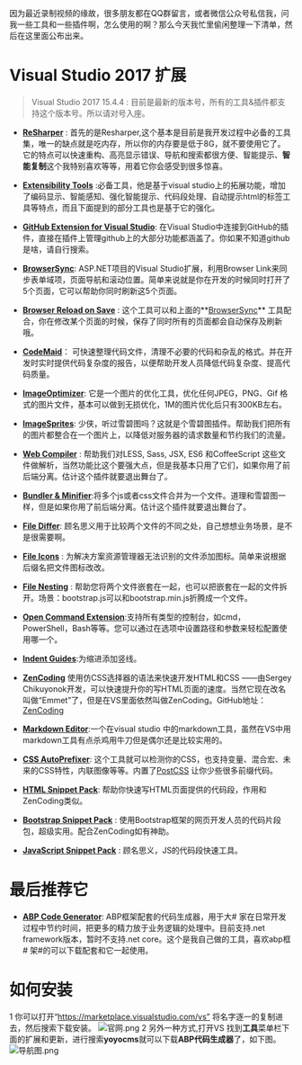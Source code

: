  因为最近录制视频的缘故，很多朋友都在QQ群留言，或者微信公众号私信我，问我一些工具和一些插件啊，怎么使用的啊？那么今天我忙里偷闲整理一下清单，然后在这里面公布出来。

# Visual Studio 2017 扩展
> Visual Studio 2017 15.4.4 : 目前是最新的版本号，所有的工具&插件都支持这个版本号。所以请对号入座。
 - **[ReSharper](http://www.jetbrains.com/resharper/)** : 首先的是Resharper,这个基本是目前是我开发过程中必备的工具集，唯一的缺点就是吃内存，所以你的内存要是低于8G，就不要使用它了。它的特点可以快速重构、高亮显示错误、导航和搜索都很方便、智能提示、**智能复制**这个我特别喜欢等等，用着它你会感受到很多惊喜。

- **[Extensibility Tools](https://marketplace.visualstudio.com/items?itemName=MadsKristensen.ExtensibilityTools)** :必备工具，他是基于visual studio上的拓展功能，增加了编码显示、智能感知、强化智能提示、代码段处理、自动提示html的标签工具等特点，而且下面提到的部分工具也是基于它的强化。

- **[GitHub Extension for Visual Studio](https://visualstudio.github.com/)**: 在Visual Studio中连接到GitHub的插件，直接在插件上管理github上的大部分功能都涵盖了。你如果不知道github是啥，请自行搜索。

- **[BrowserSync](https://marketplace.visualstudio.com/items?itemName=MadsKristensen.BrowserSync)**: ASP.NET项目的Visual Studio扩展，利用Browser Link来同步表单域项，页面导航和滚动位置。简单来说就是你在开发的时候同时打开了5个页面，它可以帮助你同时刷新这5个页面。
- **[Browser Reload on Save](https://marketplace.visualstudio.com/items?itemName=MadsKristensen.BrowserReloadonSave)** : 这个工具可以和上面的**[BrowserSync](https://marketplace.visualstudio.com/items?itemName=MadsKristensen.BrowserSync)**
工具配合，你在修改某个页面的时候，保存了同时所有的页面都会自动保存及刷新哦。


-    **[CodeMaid](http://www.codemaid.net/ "CodeMaid")**： 可快速整理代码文件，清理不必要的代码和杂乱的格式。并在开发时实时提供代码复杂度的报告，以便帮助开发人员降低代码复杂度、提高代码质量。

- **[ImageOptimizer](https://marketplace.visualstudio.com/items?itemName=MadsKristensen.ImageOptimizer)**: 它是一个图片的优化工具，优化任何JPEG，PNG、Gif 格式的图片文件，基本可以做到无损优化，1M的图片优化后只有300KB左右。
- **[ImageSprites](https://github.com/madskristensen/ImageSprites)**: 少侠，听过雪碧图吗？这就是个雪碧图插件。帮助我们把所有的图片都整合在一个图片上，以降低对服务器的请求数量和节约我们的流量。
- **[Web Compiler](https://visualstudiogallery.msdn.microsoft.com/3b329021-cd7a-4a01-86fc-714c2d05bb6c)** : 帮助我们对LESS, Sass, JSX, ES6 和CoffeeScript 这些文件做解析，当然功能比这个要强大点，但是我基本只用了它们，如果你用了前后端分离。估计这个插件就要退出舞台了。
- **[Bundler & Minifier](https://visualstudiogallery.msdn.microsoft.com/9ec27da7-e24b-4d56-8064-fd7e88ac1c40)**:将多个js或者css文件合并为一个文件。道理和雪碧图一样，但是如果你用了前后端分离。估计这个插件就要退出舞台了。

- **[File Differ](https://marketplace.visualstudio.com/items?itemName=MadsKristensen.FileDiffer)**: 顾名思义用于比较两个文件的不同之处，自己想想业务场景，是不是很需要啊。
- **[File Icons](https://marketplace.visualstudio.com/items?itemName=MadsKristensen.FileIcons)** : 为解决方案资源管理器无法识别的文件添加图标。简单来说根据后缀名把文件图标改改。
- **[File Nesting](https://marketplace.visualstudio.com/items?itemName=MadsKristensen.FileNesting)** : 帮助您将两个文件嵌套在一起，也可以把嵌套在一起的文件拆开。场景：bootstrap.js可以和bootstrap.min.js折腾成一个文件。
- **[Open Command Extension](https://marketplace.visualstudio.com/items?itemName=MadsKristensen.OpenCommandLine)**:支持所有类型的控制台，如cmd，PowerShell，Bash等等。您可以通过在选项中设置路径和参数来轻松配置使用哪一个。

- **[Indent Guides](https://marketplace.visualstudio.com/items?itemName=SteveDowerMSFT.IndentGuides)**:为缩进添加竖线。

-  **[ZenCoding](https://marketplace.visualstudio.com/items?itemName=MadsKristensen.ZenCoding)** 使用仿CSS选择器的语法来快速开发HTML和CSS ——由Sergey Chikuyonok开发，可以快速提升你的写HTML页面的速度。当然它现在改名叫做“Emmet”了，但是在VS里面依然叫做ZenCoding。GitHub地址：[ZenCoding](https://github.com/madskristensen/ZenCodingVS)
- **[Markdown Editor](https://visualstudiogallery.msdn.microsoft.com/eaab33c3-437b-4918-8354-872dfe5d1bfe)**:一个在visual studio 中的markdown工具，虽然在VS中用markdown工具有点杀鸡用牛刀但是偶尔还是比较实用的。
- **[CSS AutoPrefixer](https://marketplace.visualstudio.com/items?itemName=MadsKristensen.CSSAutoPrefixer)**: 这个工具就可以检测你的CSS，也支持变量、混合宏、未来的CSS特性，内联图像等等。内置了[PostCSS](https://github.com/postcss/postcss) 让你少些很多前缀代码。

- **[HTML Snippet Pack](https://marketplace.visualstudio.com/items?itemName=MadsKristensen.HTMLSnippetPack)**: 帮助你快速写HTML页面提供的代码段，作用和ZenCoding类似。
- **[Bootstrap Snippet Pack](https://marketplace.visualstudio.com/items?itemName=EricLebetsamer.BootstrapSnippetPack)** : 使用Bootstrap框架的网页开发人员的代码片段包，超级实用。配合ZenCoding如有神助。
- **[JavaScript Snippet Pack](https://marketplace.visualstudio.com/items?itemName=MadsKristensen.JavaScriptSnippetPack)** : 顾名思义，JS的代码段快速工具。

# 最后推荐它
- **[ABP Code Generator](https://marketplace.visualstudio.com/items?itemName=werltm.ABPCodeGenerator)**: ABP框架配套的代码生成器，用于大# 家在日常开发过程中节约时间，把更多的精力放于业务逻辑的处理中。目前支持.net framework版本，暂时不支持.net core。这个是我自己做的工具，喜欢abp框# 架#的可以下载配套和它一起使用。

# 如何安装
1 你可以打开“https://marketplace.visualstudio.com/vs” 将名字逐一的复制进去，然后搜索下载安装。
![官网.png](http://upload-images.jianshu.io/upload_images/1979022-7952543f44f52ef5.png?imageMogr2/auto-orient/strip%7CimageView2/2/w/800)
2 另外一种方式,打开VS 找到**工具**菜单栏下面的扩展和更新，进行搜索**yoyocms**就可以下载**ABP代码生成器**了，如下图。
 ![导航图.png](http://upload-images.jianshu.io/upload_images/1979022-a9beb9c09b3a35cf.png?imageMogr2/auto-orient/strip%7CimageView2/2/w/1240)




